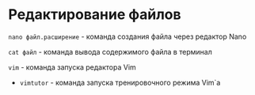 # Редактирование файлов

`nano файл.расширение` - команда создания файла через редактор Nano

`cat файл` - команда вывода содержимого файла в терминал

`vim` - команда запуска редактора Vim

- `vimtutor` - команда запуска тренировочного режима Vim`a